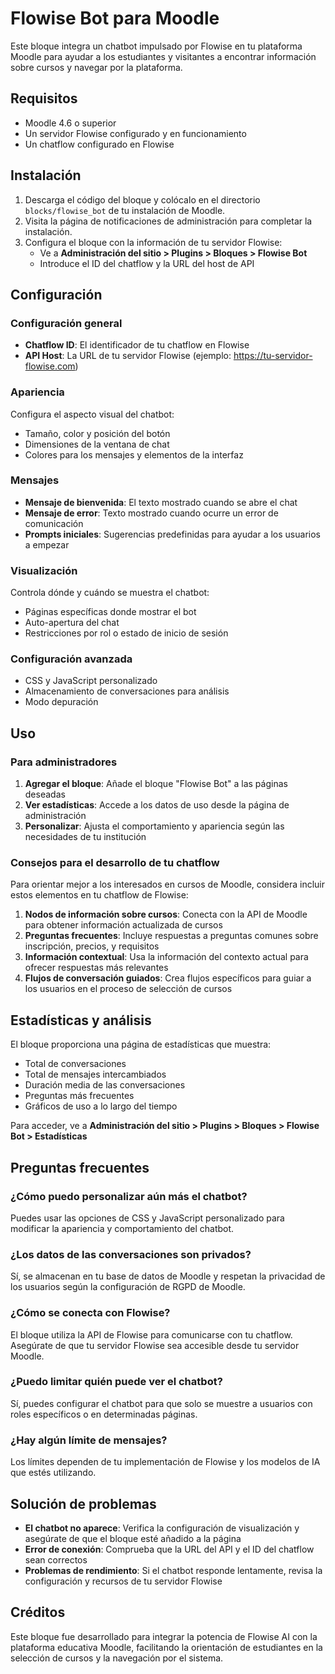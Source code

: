 # Flowise Bot para Moodle

Este bloque integra un chatbot impulsado por Flowise en tu plataforma Moodle para ayudar a los estudiantes y visitantes a encontrar información sobre cursos y navegar por la plataforma.

## Requisitos

- Moodle 4.6 o superior
- Un servidor Flowise configurado y en funcionamiento
- Un chatflow configurado en Flowise

## Instalación

1. Descarga el código del bloque y colócalo en el directorio `blocks/flowise_bot` de tu instalación de Moodle.
2. Visita la página de notificaciones de administración para completar la instalación.
3. Configura el bloque con la información de tu servidor Flowise:
   - Ve a **Administración del sitio > Plugins > Bloques > Flowise Bot**
   - Introduce el ID del chatflow y la URL del host de API

## Configuración

### Configuración general

- **Chatflow ID**: El identificador de tu chatflow en Flowise
- **API Host**: La URL de tu servidor Flowise (ejemplo: https://tu-servidor-flowise.com)

### Apariencia

Configura el aspecto visual del chatbot:

- Tamaño, color y posición del botón
- Dimensiones de la ventana de chat
- Colores para los mensajes y elementos de la interfaz

### Mensajes

- **Mensaje de bienvenida**: El texto mostrado cuando se abre el chat
- **Mensaje de error**: Texto mostrado cuando ocurre un error de comunicación
- **Prompts iniciales**: Sugerencias predefinidas para ayudar a los usuarios a empezar

### Visualización

Controla dónde y cuándo se muestra el chatbot:

- Páginas específicas donde mostrar el bot
- Auto-apertura del chat
- Restricciones por rol o estado de inicio de sesión

### Configuración avanzada

- CSS y JavaScript personalizado
- Almacenamiento de conversaciones para análisis
- Modo depuración

## Uso

### Para administradores

1. **Agregar el bloque**: Añade el bloque "Flowise Bot" a las páginas deseadas
2. **Ver estadísticas**: Accede a los datos de uso desde la página de administración
3. **Personalizar**: Ajusta el comportamiento y apariencia según las necesidades de tu institución

### Consejos para el desarrollo de tu chatflow

Para orientar mejor a los interesados en cursos de Moodle, considera incluir estos elementos en tu chatflow de Flowise:

1. **Nodos de información sobre cursos**: Conecta con la API de Moodle para obtener información actualizada de cursos
2. **Preguntas frecuentes**: Incluye respuestas a preguntas comunes sobre inscripción, precios, y requisitos
3. **Información contextual**: Usa la información del contexto actual para ofrecer respuestas más relevantes
4. **Flujos de conversación guiados**: Crea flujos específicos para guiar a los usuarios en el proceso de selección de cursos

## Estadísticas y análisis

El bloque proporciona una página de estadísticas que muestra:

- Total de conversaciones
- Total de mensajes intercambiados
- Duración media de las conversaciones
- Preguntas más frecuentes
- Gráficos de uso a lo largo del tiempo

Para acceder, ve a **Administración del sitio > Plugins > Bloques > Flowise Bot > Estadísticas**

## Preguntas frecuentes

### ¿Cómo puedo personalizar aún más el chatbot?

Puedes usar las opciones de CSS y JavaScript personalizado para modificar la apariencia y comportamiento del chatbot.

### ¿Los datos de las conversaciones son privados?

Sí, se almacenan en tu base de datos de Moodle y respetan la privacidad de los usuarios según la configuración de RGPD de Moodle.

### ¿Cómo se conecta con Flowise?

El bloque utiliza la API de Flowise para comunicarse con tu chatflow. Asegúrate de que tu servidor Flowise sea accesible desde tu servidor Moodle.

### ¿Puedo limitar quién puede ver el chatbot?

Sí, puedes configurar el chatbot para que solo se muestre a usuarios con roles específicos o en determinadas páginas.

### ¿Hay algún límite de mensajes?

Los límites dependen de tu implementación de Flowise y los modelos de IA que estés utilizando.

## Solución de problemas

- **El chatbot no aparece**: Verifica la configuración de visualización y asegúrate de que el bloque esté añadido a la página
- **Error de conexión**: Comprueba que la URL del API y el ID del chatflow sean correctos
- **Problemas de rendimiento**: Si el chatbot responde lentamente, revisa la configuración y recursos de tu servidor Flowise

## Créditos

Este bloque fue desarrollado para integrar la potencia de Flowise AI con la plataforma educativa Moodle, facilitando la orientación de estudiantes en la selección de cursos y la navegación por el sistema.
